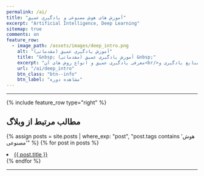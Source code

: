 ```yaml
---
permalink: /ai/
title: "آموزش های هوش مصنوعی و یادگیری عمیق"
excerpt: "Artificial Intelligence, Deep Learning"
sitemap: true
comments: on
feature_row:
  - image_path: /assets/images/deep_intro.png
    alt: "آموزش یادگیری عمیق (مقدماتی)"
    title: "&nbsp; آموزش یادگیری عمیق (مقدماتی) &nbsp;"
    excerpt: "معرفی یادگیری عمیق و انواع روش های آن<br/>مدل های مختلف، منابع یادگیری و ...<br/>به روز رسانی: (1399/2/25)"
    url: "/ai/deep_intro"
    btn_class: "btn--info"
    btn_label: "مشاهده دوره"
---
```


-------------------------------------

{% include feature_row  type="right" %}

## مطالب مرتبط از وبلاگ

{% assign posts = site.posts | where_exp: "post", "post.tags contains 'هوش مصنوعی'" %}
{% for post in posts %}
  <li><a href="{{ post.url }}">{{ post.title }}</a></li>
{% endfor %}

-------------------------------------


<div class="well">
<div class="rw-ui-container"></div>
</div>
